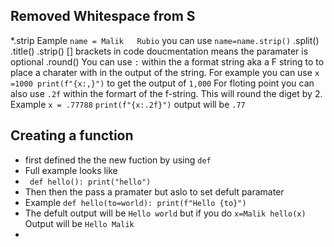 ## Removed Whitespace from S
*.strip
Eample ```name = Malik   Rubio``` you can use ```name=name.strip()```
.split()
.title()
.strip()
[] brackets in code doucmentation means the paramater is optional 
.round()
You can use ```:``` within the a format string aka a F string to to place a charater with in the output of the string. 
For example you can use ```x =1000 print(f"{x:,}")``` to get the output of ```1,000```
For floting point you can also use ``.2f`` within the formart of the f-string. This will round the diget by 2. 
Example ```x = .77788``` ```print(f"{x:.2f}")``` output will be ```.77```
## Creating a function 
* first defined the the new fuction by using ```def```
* Full example looks like
* ``` def hello(): print("hello")```
* Then then the pass a pramater but aslo to set defult paramater
* Example ```def hello(to=world): print(f"Hello {to}")```
* The defult output will be ```Hello world``` but if you do ```x=Malik hello(x)``` Output will be ```Hello Malik```
* 
